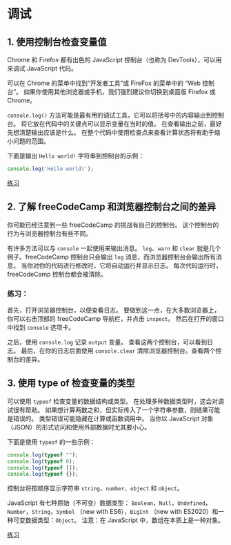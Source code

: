 # 调试

## 1. 使用控制台检查变量值

Chrome 和 Firefox 都有出色的 JavaScript 控制台（也称为 DevTools），可以用来调试 JavaScript 代码。

可以在 Chrome 的菜单中找到“开发者工具”或 FireFox 的菜单中的 “Web 控制台”。 如果你使用其他浏览器或手机，我们强烈建议你切换到桌面版
Firefox 或 Chrome。

`console.log()` 方法可能是最有用的调试工具，它可以将括号中的内容输出到控制台。 将它放在代码中的关键点可以显示变量在当时的值。
在查看输出之前，最好先想清楚输出应该是什么。 在整个代码中使用检查点来查看计算状态将有助于缩小问题的范围。

下面是输出 `Hello world!` 字符串到控制台的示例：

```javascript
console.log('Hello world!');
```

[练习](./checkVariableValues.js)

## 2. 了解 freeCodeCamp 和浏览器控制台之间的差异

你可能已经注意到一些 freeCodeCamp 的挑战有自己的控制台。 这个控制台的行为与浏览器控制台有些不同。

有许多方法可以与 `console` 一起使用来输出消息。 `log`、`warn` 和 `clear` 就是几个例子。freeCodeCamp 控制台只会输出 `log`
消息，而浏览器控制台会输出所有消息。 当你对你的代码进行修改时，它将自动运行并显示日志。 每次代码运行时，freeCodeCamp
控制台都会被清除。

### 练习：

首先，打开浏览器控制台，以便查看日志。 要做到这一点，在大多数浏览器上，你可以右击顶部的 freeCodeCamp 导航栏，并点击 `inspect`。
然后在打开的窗口中找到 `console` 选项卡。

之后，使用 `console.log` 记录 `output` 变量。 查看这两个控制台，可以看到日志。 最后，在你的日志后面使用 `console.clear`
清除浏览器控制台。查看两个控制台的差异。

## 3. 使用 type of 检查变量的类型

可以使用 `typeof` 检查变量的数据结构或类型。 在处理多种数据类型时，这会对调试很有帮助。 如果想计算两数之和，但实际传入了一个字符串参数，则结果可能是错误的。
类型错误可能隐藏在计算或函数调用中。 当你以 JavaScript 对象（JSON）的形式访问和使用外部数据时尤其要小心。

下面是使用 `typeof` 的一些示例：

```javascript
console.log(typeof "");
console.log(typeof 0);
console.log(typeof []);
console.log(typeof {});
```

控制台将按顺序显示字符串 `string`、`number`、`object` 和 `object`。

JavaScript 有七种原始（不可变）数据类型： `Boolean`，`Null`，`Undefined`，`Number`，`String`，`Symbol` （new with ES6），`BigInt`
（new with ES2020）和一种可变数据类型：`Object`。 注意：在 JavaScript 中，数组在本质上是一种对象。

[练习](./checkVariableTypes.js)
